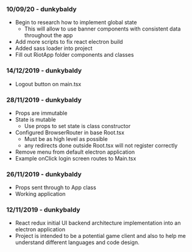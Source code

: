 ### 10/09/20 - dunkybaldy
* Begin to research how to implement global state
    * This will allow to use banner components with consistent data throughout the app
* Add more scripts to fix react electron build
* Added sass loader into project
* Fill out RiotApp folder components and classes

### 14/12/2019 - dunkybaldy
* Logout button on main.tsx

### 28/11/2019 - dunkybaldy
* Props are immutable
* State is mutable
    * Use props to set state is class constructor
* Configured BrowserRouter in base Root.tsx
    * Must be as high level as possible
    * any redirects done outside Root.tsx will not register correctly
* Remove menu from default electron application
* Example onClick login screen routes to Main.tsx

### 26/11/2019 - dunkybaldy
* Props sent through to App class
* Working application

### 12/11/2019 - dunkybaldy
* React redux initial UI backend architecture implementation into an electron application
* Project is intended to be a potential game client and also to help me understand different languages and code design.